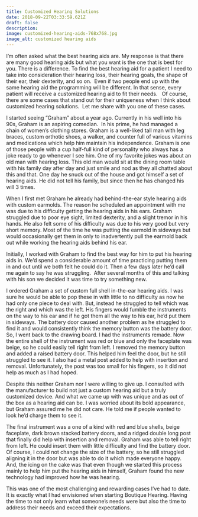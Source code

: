 ```yaml
---
title: Customized Hearing Solutions
date: 2018-09-22T03:33:59.621Z
draft: false
description:
image: customized-hearing-aids-768x768.jpg
image_alt: customized hearing aids
---
```


<!--StartFragment-->

I’m often asked what the best hearing aids are. My response is that there are many good hearing aids but what you want is the one that is best for you. There is a difference. To find the best hearing aid for a patient I need to take into consideration their hearing loss, their hearing goals, the shape of their ear, their dexterity, and so on.  Even if two people end up with the same hearing aid the programming will be different. In that sense, every patient will receive a customized hearing aid to fit their needs.   Of course, there are some cases that stand out for their uniqueness when I think about customized hearing solutions.  Let me share with you one of these cases.

I started seeing “Graham” about a year ago. Currently in his well into his 90s, Graham is an aspiring comedian.  In his prime, he had managed a chain of women’s clothing stores. Graham is a well-liked tall man with leg braces, custom orthotic shoes, a walker, and counter full of various vitamins and medications which help him maintain his independence. Graham is one of those people with a cup half-full kind of personality who always has a joke ready to go whenever I see him. One of my favorite jokes was about an old man with hearing loss. This old man would sit at the dining room table with his family day after day and just smile and nod as they all chatted about this and that. One day he snuck out of the house and got himself a set of hearing aids. He did not tell his family, but since then he has changed his will 3 times.

When I first met Graham he already had behind-the-ear style hearing aids with custom earmolds. The reason he scheduled an appointment with me was due to his difficulty getting the hearing aids in his ears. Graham struggled due to poor eye sight, limited dexterity, and a slight tremor in his hands. He also felt some of his difficulty was due to his very good but very short memory. Most of the time he was putting the earmold in sideways but would occasionally get them in only to inadvertently pull the earmold back out while working the hearing aids behind his ear.

Initially, I worked with Graham to find the best way for him to put his hearing aids in. We’d spend a considerable amount of time practicing putting them in and out until we both felt he could do it. Then a few days later he’d call me again to say he was struggling.  After several months of this and talking with his son we decided it was time to try something new.

I ordered Graham a set of custom full shell in-the-ear hearing aids. I was sure he would be able to pop these in with little to no difficulty as now he had only one piece to deal with. But, instead he struggled to tell which was the right and which was the left. His fingers would fumble the instruments on the way to his ear and if he got them all the way to his ear, he’d put them in sideways. The battery door caused another problem as he struggled to find it and would consistently think the memory button was the battery door. So, I went back to the drawing board. I had the instruments remade. Now the entire shell of the instrument was red or blue and only the faceplate was beige, so he could easily tell right from left. I removed the memory button and added a raised battery door. This helped him feel the door, but he still struggled to see it. I also had a metal post added to help with insertion and removal. Unfortunately, the post was too small for his fingers, so it did not help as much as I had hoped.

Despite this neither Graham nor I were willing to give up. I consulted with the manufacturer to build not just a custom hearing aid but a truly customized device. And what we came up with was unique and as out of the box as a hearing aid can be. I was worried about its bold appearance, but Graham assured me he did not care. He told me if people wanted to look he’d charge them to see it.

The final instrument was a one of a kind with red and blue shells, beige faceplate, dark brown stacked battery doors, and a ridged double long post that finally did help with insertion and removal. Graham was able to tell right from left. He could insert them with little difficulty and find the battery door. Of course, I could not change the size of the battery, so he still struggled aligning it in the door but was able to do it which made everyone happy. And, the icing on the cake was that even though we started this process mainly to help him put the hearing aids in himself, Graham found the new technology had improved how he was hearing.

This was one of the most challenging and rewarding cases I’ve had to date. It is exactly what I had envisioned when starting Boutique Hearing. Having the time to not only learn what someone’s needs were but also the time to address their needs and exceed their expectations.

<!--EndFragment-->

